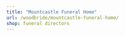 ```yaml
---
title: "Mountcastle Funeral Home"
url: /woodbride/mountcastle-funeral-home/
shop: funeral directors
---
```

